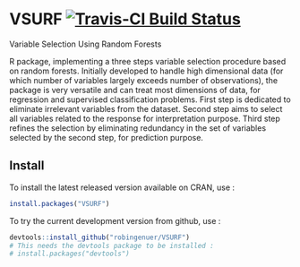 
# VSURF [![Travis-CI Build Status](https://travis-ci.org/robingenuer/VSURF.png?branch=master)](https://travis-ci.org/robingenuer/VSURF)

Variable Selection Using Random Forests

R package, implementing a three steps variable selection procedure based on random forests.
Initially developed to handle high dimensional data (for which number of
variables largely exceeds number of observations), the package is very
versatile and can treat most dimensions of data, for regression and
supervised classification problems. First step is dedicated to eliminate
irrelevant variables from the dataset. Second step aims to select all
variables related to the response for interpretation purpose. Third step
refines the selection by eliminating redundancy in the set of variables
selected by the second step, for prediction purpose.

## Install

To install the latest released version available on CRAN, use :


```r
install.packages("VSURF")
```

To try the current development version from github, use :


```r
devtools::install_github("robingenuer/VSURF")
# This needs the devtools package to be installed :
# install.packages("devtools")
```

